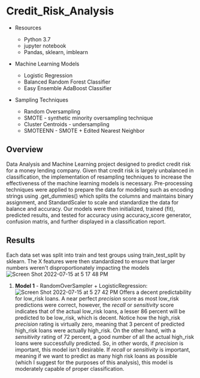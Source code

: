 # Credit_Risk_Analysis

- Resources
    - Python 3.7
    - jupyter notebook
    - Pandas, sklearn, imblearn

- Machine Learning Models
    - Logistic Regression
    - Balanced Random Forest Classifier
    - Easy Ensemble AdaBoost Classifier

- Sampling Techniques
    - Random Oversampling
    - SMOTE - synthetic minority oversampling technique
    - Cluster Centroids - undersampling
    - SMOTEENN - SMOTE + Edited Nearest Neighbor


## Overview

Data Analysis and Machine Learning project designed to predict credit risk for a money lending company.  Given that credit risk is largely unbalanced in classification, the implementation of resampling techniques to increase the effectiveness of the machine learning models is necessary.  Pre-processing techniques were applied to prepare the data for modeling such as encoding strings using .get_dummies() which splits the columns and maintains binary assignment, and StandardScaler to scale and standardize the data for balance and accuracy.  Our models were then initialized, trained (fit), predicted results, and tested for accuracy using accuracy_score generator, confusion matris, and further displayed in a classification report.

## Results

Each data set was split into train and test groups using train_test_split by sklearn.  The X features were then standardized to ensure that larger numbers weren't disproportionately impacting the models
![Screen Shot 2022-07-15 at 5 17 48 PM](https://user-images.githubusercontent.com/100544761/179318707-a73220b7-7543-4576-aa5c-afda4580bc01.png)

1. **Model 1**  -  RandomOverSampler + LogisticRegression:
![Screen Shot 2022-07-15 at 5 27 42 PM](https://user-images.githubusercontent.com/100544761/179319360-c10b6239-1f84-41c1-81df-e0066120f0ff.png)
Offers a decent predictability for low_risk loans.  A near perfect *precision* score as most low_risk predictions were correct, however, the *recall* or *sensitivity* score indicates that of the actual low_risk loans, a lesser 86 percent will be predicted to be low_risk, which is decent.  Notice how the high_risk *precision* rating is virtually zero, meaning that 3 percent of predicted high_risk loans were actually high_risk.  On the other hand, with a *sensitivity* rating of 72 percent, a good number of all the actual high_risk loans were successfully predicted.  So, in other words, if *precision* is important, this model isn't desirable.  If *recall* or *sensitivity* is important, meaning if we want to predict as many high risk loans as possible (which I suggest for the purposes of this analysis), this model is moderately capable of proper classification.
